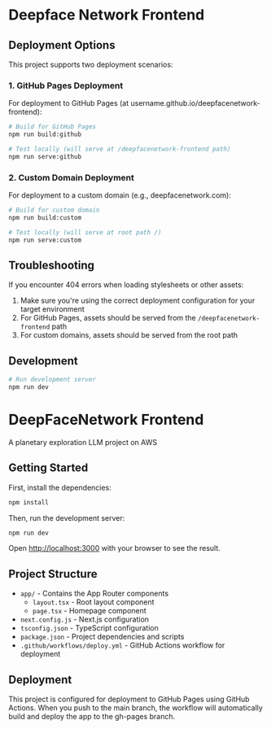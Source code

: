 # Deepface Network Frontend

## Deployment Options

This project supports two deployment scenarios:

### 1. GitHub Pages Deployment

For deployment to GitHub Pages (at username.github.io/deepfacenetwork-frontend):

```bash
# Build for GitHub Pages
npm run build:github

# Test locally (will serve at /deepfacenetwork-frontend path)
npm run serve:github
```

### 2. Custom Domain Deployment

For deployment to a custom domain (e.g., deepfacenetwork.com):

```bash
# Build for custom domain
npm run build:custom

# Test locally (will serve at root path /)
npm run serve:custom
```

## Troubleshooting

If you encounter 404 errors when loading stylesheets or other assets:

1. Make sure you're using the correct deployment configuration for your target environment
2. For GitHub Pages, assets should be served from the `/deepfacenetwork-frontend` path
3. For custom domains, assets should be served from the root path

## Development

```bash
# Run development server
npm run dev
```

# DeepFaceNetwork Frontend

A planetary exploration LLM project on AWS

## Getting Started

First, install the dependencies:

```bash
npm install
```

Then, run the development server:

```bash
npm run dev
```

Open [http://localhost:3000](http://localhost:3000) with your browser to see the result.

## Project Structure

- `app/` - Contains the App Router components
  - `layout.tsx` - Root layout component
  - `page.tsx` - Homepage component
- `next.config.js` - Next.js configuration
- `tsconfig.json` - TypeScript configuration
- `package.json` - Project dependencies and scripts
- `.github/workflows/deploy.yml` - GitHub Actions workflow for deployment

## Deployment

This project is configured for deployment to GitHub Pages using GitHub Actions. When you push to the main branch, the workflow will automatically build and deploy the app to the gh-pages branch.